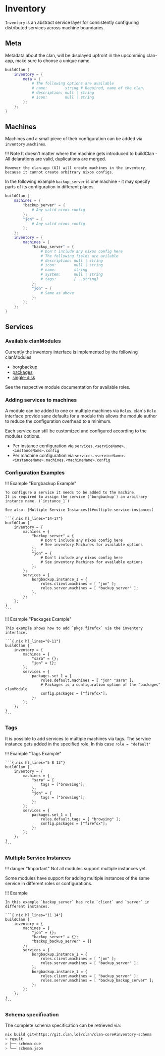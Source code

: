 # Inventory

`Inventory` is an abstract service layer for consistently configuring distributed services across machine boundaries.

## Meta

Metadata about the clan, will be displayed upfront in the upcomming clan-app, make sure to choose a unique name.

```{.nix hl_lines="3-8"}
buildClan {
    inventory = {
        meta = {
            # The following options are available
            # name:        string # Required, name of the clan.
            # description: null | string
            # icon:        null | string
        };
    };
}
```

## Machines

Machines and a small pieve of their configuration can be added via `inventory.machines`.

!!! Note
    It doesn't matter where the machine gets introduced to buildClan - All delarations are valid, duplications are merged.

    However the clan-app (UI) will create machines in the inventory, because it cannot create arbitrary nixos configs.

In the following example `backup_server` is one machine - it may specify parts of its configuration in different places.

```{.nix hl_lines="3-5 12-20"}
buildClan {
    machines = {
        "backup_server" = {
            # Any valid nixos config
        };
        "jon" = {
            # Any valid nixos config
        };
    };
    inventory = {
        machines = {
            "backup_server" = {
                # Don't include any nixos config here
                # The following fields are avilable
                # description: null | string
                # icon:        null | string
                # name:        string
                # system:      null | string
                # tags:        [...string]
            };
            "jon" = {
                # Same as above
            };
        };
    };
}
```

## Services

### Available clanModules

Currently the inventory interface is implemented by the following clanModules

- [borgbackup](../reference/clanModules/borgbackup.md)
- [packages](../reference/clanModules/packages.md)
- [single-disk](../reference/clanModules/single-disk.md)

See the respective module documentation for available roles.

### Adding services to machines

A module can be added to one or multiple machines via `Roles`. clan's `Role` interface provide sane defaults for a module this allows the module author to reduce the configuration overhead to a minimum.

Each service can still be customized and configured according to the modules options.

- Per instance configuration via `services.<serviceName>.<instanceName>.config`
- Per machine configuration via `services.<serviceName>.<instanceName>.machines.<machineName>.config`

### Configuration Examples

!!! Example "Borgbackup Example"

    To configure a service it needs to be added to the machine.
    It is required to assign the service (`borgbackup`) an arbitrary instance name. (`instance_1`)

    See also: [Multiple Service Instances](#multiple-service-instances)

    ```{.nix hl_lines="14-17"}
    buildClan {
        inventory = {
            machines = {
                "backup_server" = {
                    # Don't include any nixos config here
                    # See inventory.Machines for available options
                };
                "jon" = {
                    # Don't include any nixos config here
                    # See inventory.Machines for available options
                };
            };
            services = {
                borgbackup.instance_1 = {
                    roles.client.machines = [ "jon" ];
                    roles.server.machines = [ "backup_server" ];
                };
            };
        };
    }
    ```

!!! Example "Packages Example"

    This example shows how to add `pkgs.firefox` via the inventory interface.

    ```{.nix hl_lines="8-11"}
    buildClan {
        inventory = {
            machines = {
                "sara" = {};
                "jon" = {};
            };
            services = {
                packages.set_1 = {
                    roles.default.machines = [ "jon" "sara" ];
                    # Packages is a configuration option of the "packages" clanModule
                    config.packages = ["firefox"];
                };
            };
        };
    }
    ```

### Tags

It is possible to add services to multiple machines via tags. The service instance gets added in the specified role. In this case `role = "default"`

!!! Example "Tags Example"

    ```{.nix hl_lines="5 8 13"}
    buildClan {
        inventory = {
            machines = {
                "sara" = {
                    tags = ["browsing"];
                };
                "jon" = {
                    tags = ["browsing"];
                };
            };
            services = {
                packages.set_1 = {
                    roles.default.tags = [ "browsing" ];
                    config.packages = ["firefox"];
                };
            };
        };
    }
    ```

### Multiple Service Instances

!!! danger "Important"
    Not all modules support multiple instances yet.

Some modules have support for adding multiple instances of the same service in different roles or configurations.

!!! Example

    In this example `backup_server` has role `client` and `server` in different instances.

    ```{.nix hl_lines="11 14"}
    buildClan {
        inventory = {
            machines = {
                "jon" = {};
                "backup_server" = {};
                "backup_backup_server" = {}
            };
            services = {
                borgbackup.instance_1 = {
                    roles.client.machines = [ "jon" ];
                    roles.server.machines = [ "backup_server" ];
                };
                borgbackup.instance_1 = {
                    roles.client.machines = [ "backup_server" ];
                    roles.server.machines = [ "backup_backup_server" ];
                };
            };
        };
    }
    ```

### Schema specification

The complete schema specification can be retrieved via:

```sh
nix build git+https://git.clan.lol/clan/clan-core#inventory-schema
> result
> ├── schema.cue
> └── schema.json
```
